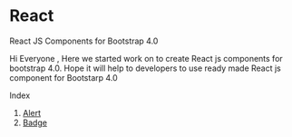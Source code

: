 # React
React JS Components for Bootstrap 4.0

Hi Everyone , Here we started work on to create React js components for bootstrap 4.0. Hope it will help to developers 
to use ready made React js component for Bootstarp 4.0

Index

1. <a href="https://github.com/mobiosolutions/React/tree/master/bootstrap4.0/Alert">Alert</a>
2. <a href="https://github.com/mobiosolutions/React/tree/master/bootstrap4.0/Badge">Badge</a>
